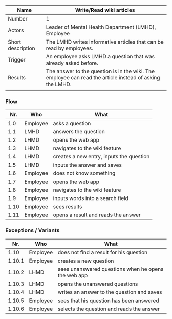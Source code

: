 | Name                          | Write/Read wiki articles                                                                                  |
|-------------------------------|-----------------------------------------------------------------------------------------------------------| 
| Number                        | 1                                                                                                         | 
| Actors                        | Leader of Mental Health Department (LMHD), Employee                                                       | 
| Short description             | The LMHD writes informative articles that can be read by employees.                                       | 
| Trigger                       | An employee asks LMHD a question that was already asked before.                                           | 
| Results                       | The answer to the question is in the wiki. The employee can read the article instead of asking the LMHD.  |              
                                                                                                                                            | 
### Flow

|Nr.|Who|What|
|-|-|-|
|1.0|Employee|asks a question|
|1.1|LMHD|answers the question|
|1.2|LHMD|opens the web app|
|1.3|LHMD|navigates to the wiki feature|
|1.4|LHMD|creates a new entry, inputs the question|
|1.5|LHMD|inputs the answer and saves|
|1.6|Employee|does not know something|
|1.7|Employee|opens the web app|
|1.8|Employee|navigates to the wiki feature|
|1.9|Employee|inputs words into a search field|
|1.10|Employee|sees results|
|1.11|Employee|opens a result and reads the answer|

### Exceptions / Variants
|Nr.|Who|What|
|-|-|-|
|1.10|Employee|does not find a result for his question|
|1.10.1|Employee|creates a new question|
|1.10.2|LHMD|sees unanswered questions when he opens the web app|
|1.10.3|LHMD|opens the unanswered questions|
|1.10.4|LHMD|writes an answer to the question and saves|
|1.10.5|Employee|sees that his question has been answered|
|1.10.6|Employee|selects the question and reads the answer|